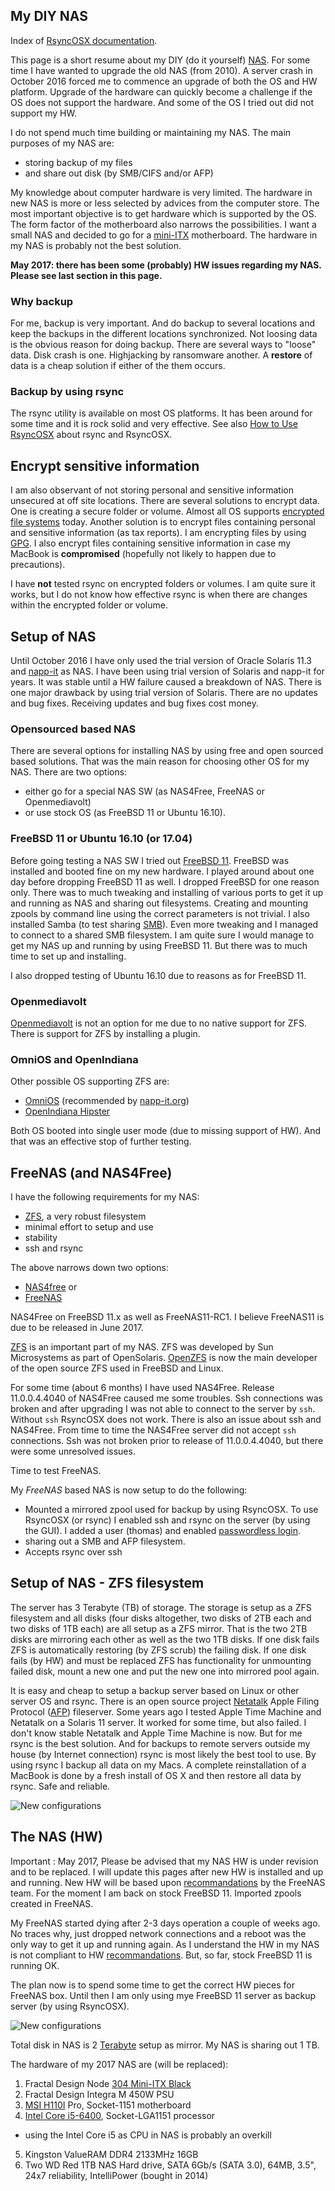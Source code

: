 ## My DIY NAS

Index of [RsyncOSX documentation](https://rsyncosx.github.io/Documentation/).

This page is a short resume about my DIY (do it yourself) [NAS](https://en.wikipedia.org/wiki/Network-attached_storage). For some time I have wanted to upgrade the old NAS (from 2010). A server crash in October 2016 forced me to commence an upgrade of both the OS and HW platform. Upgrade of the hardware can quickly become a challenge if the OS does not support the hardware. And some of the OS I tried out did not support my HW.

I do not spend much time building or maintaining my NAS. The main purposes of my NAS are:

- storing backup of my files
- and share out disk (by SMB/CIFS and/or AFP)

My knowledge about computer hardware is very limited. The hardware in new NAS is more or less selected by advices from the computer store. The most important objective is to get hardware which is supported by the OS. The form factor of the motherboard also narrows the possibilities. I want a small NAS and decided to go for a [mini-ITX](https://en.wikipedia.org/wiki/Mini-ITX) motherboard.  The hardware in my NAS is probably not the best solution. 

**May 2017: there has been some (probably) HW issues regarding my NAS. Please see last section in this page.**

### Why backup

For me, backup is very important. And do backup to several locations and keep the backups in the different locations synchronized. Not loosing data is the obvious reason for doing backup. There are several ways to "loose" data. Disk crash is one. Highjacking by ransomware another. A **restore** of data is a cheap solution if either of the them occurs.

### Backup by using rsync

The rsync utility is available on most OS platforms. It has been around for some time and it is rock solid and very effective. See also [How to Use RsyncOSX](HowtoUseRsyncOSX.md) about rsync and RsyncOSX.

## Encrypt sensitive information

I am also observant of not storing personal and sensitive information unsecured at off site locations. There are several solutions to encrypt data. One is creating a secure folder or volume. Almost all OS supports [encrypted file systems](https://en.wikipedia.org/wiki/Filesystem-level_encryption) today. Another solution is to encrypt files containing personal and sensitive information (as tax reports). I am encrypting files by using [GPG](https://en.wikipedia.org/wiki/GNU_Privacy_Guard). I also encrypt files containing sensitive information in case my MacBook is **compromised** (hopefully not likely to happen due to precautions).

I have **not** tested rsync on encrypted folders or volumes. I am quite sure it works, but I do not know how effective rsync is when there are changes within the encrypted folder or volume.


## Setup of NAS

Until October 2016 I have only used the trial version of Oracle Solaris 11.3 and [napp-it](https://www.napp-it.org/) as NAS. I have been using trial version of Solaris and napp-it for years. It was stable until a HW failure caused a breakdown of NAS. There is one major drawback by using trial version of Solaris. There are no updates and bug fixes. Receiving updates and bug fixes cost money.

### Opensourced based NAS

There are several options for installing NAS by using free and open sourced based solutions. That was the main reason for choosing other OS for my NAS. There are two options:

- either go for a special NAS SW (as NAS4Free, FreeNAS or Openmediavolt)
- or use stock OS (as FreeBSD 11 or Ubuntu 16.10).  

### FreeBSD 11 or Ubuntu 16.10 (or 17.04)

Before going testing a NAS SW I tried out [FreeBSD 11](https://www.freebsd.org/). FreeBSD was installed and booted fine on my new hardware. I played around about one day before dropping FreeBSD 11 as well. I dropped FreeBSD for one reason only. There was to much tweaking and installing of various ports to get it up and running as NAS and sharing out filesystems. Creating and mounting zpools by command line using the correct parameters is not trivial. I also installed Samba (to test sharing [SMB](https://en.wikipedia.org/wiki/Server_Message_Block)). Even more tweaking and I managed to connect to a shared SMB filesystem. I am quite sure I would manage to get my NAS up and running by using FreeBSD 11. But there was to much time to set up and installing.

I also dropped testing of Ubuntu 16.10 due to reasons as for FreeBSD 11.

### Openmediavolt

[Openmediavolt](http://www.openmediavault.org/) is not an option for me due to no native support for ZFS. There is support for ZFS by installing a plugin.

### OmniOS and OpenIndiana

Other possible OS supporting ZFS are:

- [OmniOS](https://omnios.omniti.com/) (recommended by [napp-it.org](http://napp-it.org/))
- [OpenIndiana Hipster](http://www.openindiana.org/)

Both OS booted into single user mode (due to missing support of HW). And that was an effective stop of further testing.

## FreeNAS (and NAS4Free)

I have the following requirements for my NAS:

- [ZFS](https://en.wikipedia.org/wiki/ZFS), a very robust filesystem
- minimal effort to setup and use
- stability
- ssh and rsync

The above narrows down two options:

- [NAS4free](http://www.nas4free.org/) or
- [FreeNAS](http://www.freenas.org/)

NAS4Free on FreeBSD 11.x as well as FreeNAS11-RC1. I believe FreeNAS11 is due to be released in June 2017.

[ZFS](https://en.wikipedia.org/wiki/ZFS) is an important part of my NAS. ZFS was developed by Sun Microsystems as part of OpenSolaris. [OpenZFS](http://open-zfs.org/wiki/Main_Page) is now the main developer of the open source ZFS used in FreeBSD and Linux.

For some time (about 6 months) I have used NAS4Free. Release 11.0.0.4.4040 of NAS4Free caused me some troubles. Ssh connections was broken and after upgrading I was not able to connect to the server by `ssh`. Without `ssh` RsyncOSX does not work. There is also an issue about ssh and NAS4Free. From time to time the NAS4Free server did not accept `ssh` connections. Ssh was not broken prior to release of 11.0.0.4.4040, but there were some unresolved issues.    

Time to test FreeNAS.

My *FreeNAS* based NAS is now setup to do the following:

- Mounted a mirrored zpool used for backup by using RsyncOSX. To use RsyncOSX (or rsync) I enabled ssh and rsync on the server (by using the GUI). I added a user (thomas) and enabled [passwordless login](PasswordlessLogin.md).
- sharing out a SMB and AFP filesystem.
- Accepts rsync over ssh

## Setup of NAS - ZFS filesystem

The server has 3 Terabyte (TB) of storage. The storage is setup as a ZFS filesystem and all disks (four disks altogether, two disks of 2TB each and two disks of 1TB each) are all setup as a ZFS mirror. That is the two 2TB disks are mirroring each other as well as the two 1TB disks. If one disk fails ZFS is automatically restoring (by ZFS scrub) the failing disk. If one disk fails (by HW) and must be replaced ZFS has functionality for unmounting failed disk, mount a new one and put the new one into mirrored pool again.

It is easy and cheap to setup a backup server based on Linux or other server OS and rsync. There is an open source project [Netatalk](http://netatalk.sourceforge.net/) Apple Filing Protocol ([AFP](https://en.wikipedia.org/wiki/Apple_Filing_Protocol)) fileserver. Some years ago I tested Apple Time Machine and Netatalk on a Solaris 11 server. It worked for some time, but also failed. I don't know stable Netatalk and Apple Time Machine is now. But for me rsync is the best solution. And for backups to remote servers outside my house (by Internet connection) rsync is most likely the best tool to use. By using rsync I backup all data on my Macs. A complete reinstallation of a MacBook is done by a fresh install of OS X and then restore all data by rsync. Safe and reliable.

![New configurations](screenshots/master/nas/nas1.jpeg)

## The NAS (HW)

Important : May 2017, Please be advised that my NAS HW is under revision and to be replaced. I will update this pages after new HW is installed and up and running. New HW will be based upon [recommandations](https://forums.freenas.org/index.php?resources/freenas%C2%AE-quick-hardware-guide.7/) by the FreeNAS team. For the moment I am back on stock FreeBSD 11. Imported zpools created in FreeNAS. 

My FreeNAS started dying after 2-3 days operation a couple of weeks ago. No traces why, just dropped network connections and a reboot was the only way to get it up and running again. As I understand the HW in my NAS is not compliant to HW [recommandations](https://forums.freenas.org/index.php?resources/freenas%C2%AE-quick-hardware-guide.7/). But, so far, stock FreeBSD 11 is running OK.  

The plan now is to spend some time to get the correct HW pieces for FreeNAS box. Until then I am only using mye FreeBSD 11 server as backup server (by using RsyncOSX).

![New configurations](screenshots/master/nas/nas2.jpg)


Total disk in NAS is 2 [Terabyte](https://en.wikipedia.org/wiki/Terabyte) setup as mirror. My NAS is sharing out 1 TB.

The hardware of my 2017 NAS are (will be replaced):

1.  Fractal Design Node [304 Mini-ITX Black](http://www.fractal-design.com/home/product/cases/node-series/node-304-black)
2.  Fractal Design Integra M 450W PSU
3.  [MSI H110I](https://www.msi.com/Motherboard/H110I-PRO.html#hero-overview) Pro, Socket-1151 motherboard
4.  [Intel Core i5-6400](http://ark.intel.com/products/88185/Intel-Core-i5-6400-Processor-6M-Cache-up-to-3_30-GHz), Socket-LGA1151 processor
  - using the Intel Core i5 as CPU in NAS is probably an overkill
5.  Kingston ValueRAM DDR4 2133MHz 16GB
6.  Two WD Red 1TB NAS Hard drive, SATA 6Gb/s (SATA 3.0), 64MB, 3.5", 24x7 reliability, IntelliPower (bought in 2014)
